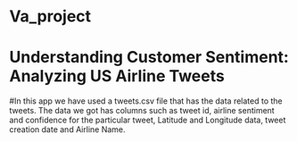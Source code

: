 # Va_project

# Understanding Customer Sentiment: Analyzing US Airline Tweets

#In this app we have used a tweets.csv file that has the data related to the tweets. The data we got has columns such as tweet id, airline sentiment and confidence for the particular tweet, Latitude and Longitude data, tweet creation date and Airline Name. 

